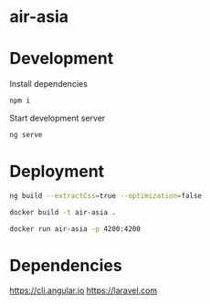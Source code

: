 # air-asia

# Development

Install dependencies

```bash
npm i
```

Start development server

```bash
ng serve
```

# Deployment

```bash
ng build --extractCss=true --optimization=false
```

```bash
docker build -t air-asia .
```

```bash
docker run air-asia -p 4200:4200 
```


# Dependencies

https://cli.angular.io
https://laravel.com

